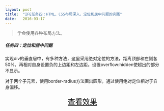 ```yaml
---
layout: post
title:  "IFE任务四：HTML、CSS布局深入，定位和居中问题的实践"
date:   2016-03-17
---
```



> 学会使用各种布局方法。

##### 任务四：定位和居中问题

实现div的垂直居中，有多种方法，这里采用绝对定位的方法，距离顶部和左侧各50%，再相对自身设置负的上边距和左边距。设置overflow:hidden使超出的部分不显示。

对于两个子元素，使用border-radius方法画出圆形，通过使用绝对定位相对于自身偏移。

<div>
<a href="https://irife.github.io/ife/tliyun/task4/task4.html" target="_blank"><div style="height:50px;line-height:50px;text-align:center;font-size:24px;">查看效果</div></a>
</div>

